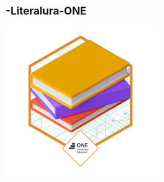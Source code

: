 # -Literalura-ONE

![Badge-Literatura](https://github.com/AndCarrillo/-Literalura-ONE/blob/main/badge%20literalura.png)
